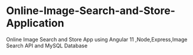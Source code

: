# Online-Image-Search-and-Store-Application
Online Image Search and Store App using Angular 11 ,Node,Express,Image Search API and MySQL Database
